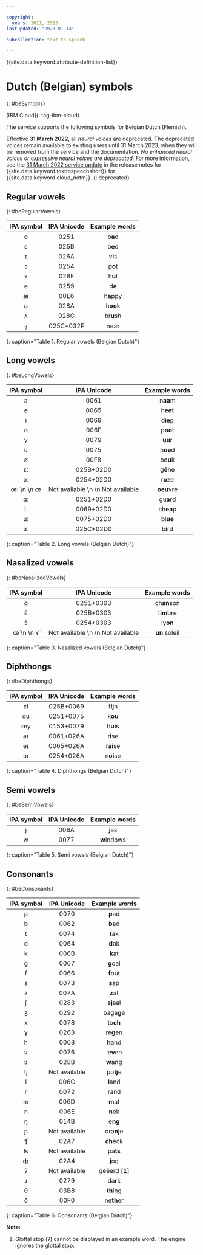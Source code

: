 ```yaml
---

copyright:
  years: 2021, 2023
lastupdated: "2023-01-14"

subcollection: text-to-speech

---
```


{{site.data.keyword.attribute-definition-list}}

# Dutch (Belgian) symbols
{: #beSymbols}

[IBM Cloud]{: tag-ibm-cloud}

The service supports the following symbols for Belgian Dutch (Flemish).

Effective **31 March 2022**, all *neural voices* are deprecated. The deprecated voices remain available to existing users until 31 March 2023, when they will be removed from the service and the documentation. *No enhanced neural voices or expressive neural voices are deprecated.* For more information, see the [31 March 2022 service update](/docs/text-to-speech?topic=text-to-speech-release-notes#text-to-speech-31march2022) in the release notes for {{site.data.keyword.texttospeechshort}} for {{site.data.keyword.cloud_notm}}.
{: deprecated}

## Regular vowels
{: #beRegularVowels}

| IPA symbol | IPA Unicode | Example words |
|:----------:|:-----------:|:-------------:|
| &#593; | 0251 | b**a**d |
| &#603; | 025B | b**e**d |
| &#618; | 026A | v**i**s |
| &#596; | 0254 | p**o**t |
| &#655; | 028F | h**u**t |
| &#601; | 0259 | d**e** |
| &#230; | 00E6 | h**a**ppy |
| &#650; | 028A | h**oo**k |
| &#652; | 028C | br**u**sh |
| &#604;&#815; | 025C+032F | nea**r** |
{: caption="Table 1. Regular vowels (Belgian Dutch)"}

## Long vowels
{: #beLongVowels}

| IPA symbol | IPA Unicode | Example words |
|:----------:|:-----------:|:-------------:|
| a | 0061 | n**aa**m |
| e | 0065 | h**ee**t |
| i | 0069 | d**ie**p |
| o | 006F | p**oo**t |
| y | 0079 | **uu**r |
| u | 0075 | h**oe**d |
| &#248; | 00F8 | b**eu**k |
| &#603;&#720; | 025B+02D0 | g**ê**ne |
| &#596;&#720; | 0254+02D0 | r**o**ze |
| &#339;&#720;  \n   \n &#339; | Not available  \n   \n Not available | **oeu**vre |
| &#593;&#720; | 0251+02D0 | gu**a**rd |
| &#105;&#720; | 0069+02D0 | ch**ea**p |
| &#117;&#720; | 0075+02D0 | bl**ue** |
| &#604;&#720; | 025C+02D0 | b**i**rd |
{: caption="Table 2. Long vowels (Belgian Dutch)"}

## Nasalized vowels
{: #beNasalizedVowels}

| IPA symbol | IPA Unicode | Example words |
|:----------:|:-----------:|:-------------:|
| &#593;&#771; | 0251+0303 | ch**an**son |
| &#603;&#771; | 025B+0303 | t**im**bre |
| &#596;&#771; | 0254+0303 | ly**on** |
| &#339;&#771;  \n   \n &#655;&#771; | Not available  \n   \n Not available | **un** soleil |
{: caption="Table 3. Nasalized vowels (Belgian Dutch)"}

## Diphthongs
{: #beDiphthongs}

| IPA symbol | IPA Unicode | Example words |
|:----------:|:-----------:|:-------------:|
| &#603;&#105; | 025B+0069 | f**ij**n |
| &#593;&#117; | 0251+0075 | k**ou** |
| &#339;&#121; | 0153+0079 | h**ui**s |
| &#97;&#618; | 0061+026A | r**i**se |
| &#101;&#618; | 0065+026A | r**ai**se |
| &#596;&#618; | 0254+026A | n**oi**se |
{: caption="Table 4. Diphthongs (Belgian Dutch)"}

## Semi vowels
{: #beSemiVowels}

| IPA symbol | IPA Unicode | Example words |
|:----------:|:-----------:|:-------------:|
| j | 006A | **j**as |
| w | 0077 | **w**indows |
{: caption="Table 5. Semi vowels (Belgian Dutch)"}

## Consonants
{: #beConsonants}

| IPA symbol | IPA Unicode | Example words |
|:----------:|:-----------:|:-------------:|
| p | 0070 | **p**ad |
| b | 0062 | **b**ad |
| t | 0074 | **t**ak |
| d | 0064 | **d**ak |
| k | 006B | **k**at |
| g | 0067 | **g**oal |
| f | 0066 | **f**out |
| s | 0073 | **s**ap |
| z | 007A | **z**at |
| &#643; | 0283 | **sj**aal |
| &#658; | 0292 | baga**g**e |
| x | 0078 | to**ch** |
| &#611; | 0263 | re**g**en |
| h | 0068 | **h**and |
| v | 0076 | le**v**en |
| &#651; | 028B | **w**ang |
| &#116;&#106; | Not available |po**tj**e |
| l | 006C | **l**and |
| r | 0072 | **r**and |
| m | 006D | **m**at |
| n | 006E | **n**ek |
| &#331; | 014B | e**ng** |
| &#626; | Not available | ora**nj**e |
| &#679; | 02A7 | **ch**eck |
| &#678; | Not available | pa**ts** |
| &#676; | 02A4 | **j**og |
| &#660; | Not available | geëerd [**1**] |
| &#633; | 0279 | da**r**k |
| &#952; | 03B8 | **th**ing |
| &#240; | 00F0 | ne**th**er |
{: caption="Table 6. Consonants (Belgian Dutch)"}

**Note:**

1. Glottal stop (&#660;) cannot be displayed in an example word. The engine ignores the glottal stop.
